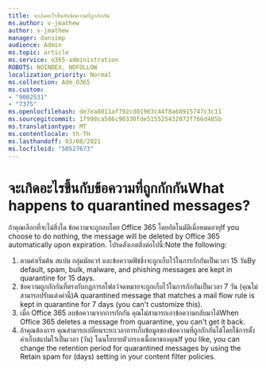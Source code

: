```yaml
---
title: จะเกิดอะไรขึ้นกับข้อความที่ถูกกักกัน
ms.author: v-jmathew
author: v-jmathew
manager: dansimp
audience: Admin
ms.topic: article
ms.service: o365-administration
ROBOTS: NOINDEX, NOFOLLOW
localization_priority: Normal
ms.collection: Adm_O365
ms.custom:
- "9002531"
- "7375"
ms.openlocfilehash: de7ea8011af792cd01963c44f8a60915747c3c11
ms.sourcegitcommit: 1f998ca586c90330fde515525432072f766d485b
ms.translationtype: MT
ms.contentlocale: th-TH
ms.lasthandoff: 03/08/2021
ms.locfileid: "50527673"
---
```

# <a name="what-happens-to-quarantined-messages"></a><span data-ttu-id="af416-102">จะเกิดอะไรขึ้นกับข้อความที่ถูกกักกัน</span><span class="sxs-lookup"><span data-stu-id="af416-102">What happens to quarantined messages?</span></span>

<span data-ttu-id="af416-103">ถ้าคุณเลือกที่จะไม่สิ่งใด ข้อความจะถูกลบโดย Office 365 โดยอัตโนมัติเมื่อหมดอายุ</span><span class="sxs-lookup"><span data-stu-id="af416-103">If you choose to do nothing, the message will be deleted by Office 365 automatically upon expiration.</span></span> <span data-ttu-id="af416-104">โปรดสังเกตสิ่งต่อไปนี้:</span><span class="sxs-lookup"><span data-stu-id="af416-104">Note the following:</span></span>

1. <span data-ttu-id="af416-105">ตามค่าเริ่มต้น สแปม กลุ่มมัลแวร์ และข้อความฟิชชิ่งจะถูกเก็บไว้ในการกักกันเป็นเวลา 15 วัน</span><span class="sxs-lookup"><span data-stu-id="af416-105">By default, spam, bulk, malware, and phishing messages are kept in quarantine for 15 days.</span></span>
2. <span data-ttu-id="af416-106">ข้อความถูกกักกันที่ตรงกับกฎการลโฟลว์จดหมายจะถูกเก็บไว้ในการกักกันเป็นเวลา 7 วัน (คุณไม่สามารถปรับแต่งค่านี้)</span><span class="sxs-lookup"><span data-stu-id="af416-106">A quarantined message that matches a mail flow rule is kept in quarantine for 7 days (you can't customize this).</span></span>
3. <span data-ttu-id="af416-107">เมื่อ Office 365 ลบข้อความจากการกักกัน คุณไม่สามารถเอาข้อความกลับมาได้</span><span class="sxs-lookup"><span data-stu-id="af416-107">When Office 365 deletes a message from quarantine, you can't get it back.</span></span>
4. <span data-ttu-id="af416-108">ถ้าคุณต้องการ คุณสามารถเปลี่ยนระยะเวลาการเก็บข้อมูลของข้อความที่ถูกกักกันได้โดยใช้การตั้งค่าเก็บสแปมไว้เป็นเวลา (วัน) ในนโยบายตัวกรองเนื้อหาของคุณ</span><span class="sxs-lookup"><span data-stu-id="af416-108">If you like, you can change the retention period for quarantined messages by using the Retain spam for (days) setting in your content filter policies.</span></span>
